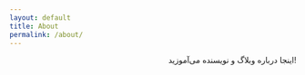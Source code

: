 ```yaml
---
layout: default
title: About
permalink: /about/
---
```


<p style="text-align:right;">
اینجا درباره وبلاگ و نویسنده می‌آموزید!
</p>